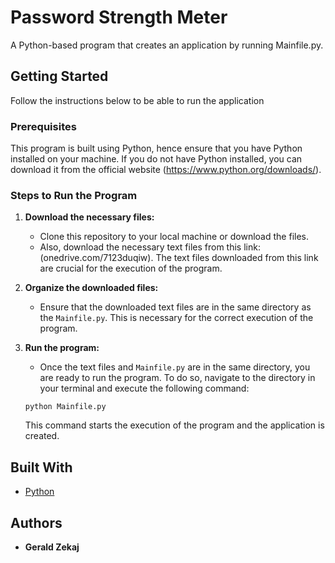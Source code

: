 # Password Strength Meter

A Python-based program that creates an application by running Mainfile.py.

## Getting Started

Follow the instructions below to be able to run the application

### Prerequisites

This program is built using Python, hence ensure that you have Python installed on your machine. If you do not have Python installed, you can download it from the official website (https://www.python.org/downloads/).

### Steps to Run the Program

1. **Download the necessary files:**

    - Clone this repository to your local machine or download the files.
    - Also, download the necessary text files from this link: (onedrive.com/7123duqiw). The text files downloaded from this link are crucial for the execution of the program.

2. **Organize the downloaded files:**

    - Ensure that the downloaded text files are in the same directory as the `Mainfile.py`. This is necessary for the correct execution of the program.

3. **Run the program:**

    - Once the text files and `Mainfile.py` are in the same directory, you are ready to run the program. To do so, navigate to the directory in your terminal and execute the following command:

    ```
    python Mainfile.py
    ```
    
    This command starts the execution of the program and the application is created.

## Built With

* [Python](https://www.python.org/)

## Authors

* **Gerald Zekaj**
